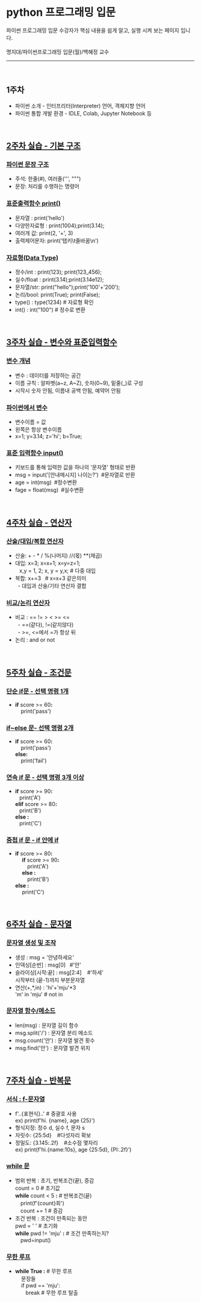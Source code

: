 # python 프로그래밍 입문
파이썬 프로그래밍 입문 수강자가 핵심 내용을 쉽게 알고, 실행 시켜 보는 페이지 입니다. <br> <br>
명지대/파이썬프로그래밍 입문(월)/백혜정 교수<br>

<hr size = "10px", width ="500px">

<br>

## 1주차
<ul>
  <li>
    파이썬 소개 - 인터프리터(Interpreter) 언어, 객체지향 언어     
  </li>
  <li>
    파이썬 통합 개발 환경 - IDLE, Colab, Jupyter Notebook 등    
  </li>
</ul>



<br>

## [2주차 실습&nbsp;-&nbsp;기본 구조](https://drive.google.com/file/d/1JO6643hqV3Ox0LYWdpl5nnoR_PEF03ky/view?usp=sharing) <br>

### [파이썬 문장 구조]()
<ul>
  <li>주석: 한줄(#), 여러줄(''', """)  </li>
  <li> 문장: 처리를 수행하는 명령어 </li>
</ul>

### [표준출력함수 print()]()
<ul>
    <li> 문자열 : print('hello') </li>
    <li> 다양한자료형 : print(1004);print(3.14);</li>
    <li> 여러개 값: print(2, '+', 3)</li>
    <li> 출력제어문자: print('탭키\t줄바꿈\n')</li>
  </li>
</ul>

### [자료형(Data Type)]()
<ul>
  <li> 정수/int : print(123); print(123_456);</li>
  <li>  실수/float : print(3.14);print(3.14e12); </li>
  <li>  문자열/str: print("hello");print('100'+'200');</li>
  <li>  논리/bool: print(True); print(False);</li>
  <li>  type() : type(1234) # 자료형 확인</li>
  <li>  int() : int("100") #  정수로 변환 </li>
</ul>
<br>

## [3주차 실습&nbsp;-&nbsp;변수와 표준입력함수]()

### [변수 개념]()
<ul>
  <li>변수 : 데이터를 저장하는 공간 </li>
  <li>이름 규칙 : 알파벳(a~z, A~Z), 숫자(0~9), 밑줄(_)로 구성 </li>
  <li> 시작시 숫자 안됨, 이름내 공백 안됨, 예약어 안됨 </li>
</ul>

### [파이썬에서 변수]()
<ul>
  <li>변수이름 = 값 &ensp; </li>
  <li> 왼쪽은 항상 변수이름 </li>

  <li> x=1; y=3.14; z='hi'; b=True; </li>
</ul>

### [표준 입력함수 input()]()
<ul>
   <li>키보드를 통해 입력한 값을 하나의 '문자열' 형태로 반환</li>
    <li> msg = input('[안내메시지] 나이는?')&ensp;#문자열로 반환</li>
    <li> age = int(msg)&ensp;#정수변환</li>
    <li> fage = float(msg)&ensp;#실수변환</li>
</ul>

<br>

## [4주차 실습&nbsp;-&nbsp;연산자]()

### [산술/대입/복합 연산자]()
<ul>
  <li>산술: + - * / %(나머지) //(몫) **(제곱)</li>
  <li>대입: x=3; x=x+1; x=y=z=1;<br>
   &ensp; x,y = 1, 2; x, y = y,x; # 다중 대입 </li> 
  <li>복합: x+=3 &ensp;# x=x+3 같은의미  <br>
  &ensp;- 대입과 산술/기타 연산자 결합 </li>
</ul>

### [비교/논리 연산자]()
<ul>
  <li>비교 : == != > < >= <= <br>
  &ensp;- ==(같다), !=(같지않다)<br>
  &ensp;- >=, <=에서 =가 항상 뒤 </li>
  <li>논리 : and or not</li>
</ul>

<br>

## [5주차 실습&nbsp;-&nbsp;조건문]()

### [단순 if문 - 선택 명령 1개]()
<ul>    
  <li><b>if</b> score >= 60<b>:</b>&ensp;<br>
    &ensp;&nbsp;  print('pass') <br>
  </li>
</ul>

### [if~else 문- 선택 명령 2개]()
<ul>    
  <li><b>if</b> score >= 60<b>:</b>&ensp;<br>
    &ensp;&nbsp;  print('pass') <br>
    <b>else:</b>&ensp; <br>
    &ensp;&nbsp;  print('fail')
  </li>
</ul>

### [연속 if 문 - 선택 명령 3개 이상]()
  <ul>
  <li><b>if</b> score >= 90<b>:</b>&ensp;  <br>
    &ensp;&nbsp;print('A') <br>
    <b>elif</b> score >= 80<b>:</b>&ensp; <br>
    &ensp;&nbsp;print('B') <br>
    <b>else :</b>&ensp; <br>
    &ensp;&nbsp;print('C') <br>
  </li>
  </ul>

### [중첩 if 문 - if 안에 if]()  
<ul>
  <li><b>if</b> score >= 80<b>:</b>&ensp;  <br>
    &ensp;&ensp;&nbsp;<b>if</b> score >= 90<b>:</b>&ensp; <br>
    &ensp;&ensp;&nbsp;&ensp;&ensp;print('A') <br>
    &ensp;&ensp;&nbsp;<b>else :</b>&ensp; <br>
    &ensp;&ensp;&nbsp;&ensp;&ensp;print('B') <br>
    <b>else :</b>&ensp; <br>
    &ensp;&ensp;&nbsp;print('C') <br>
  </li>
</ul>
<br>

## [6주차 실습&nbsp;-&nbsp;문자열]()

### [문자열 생성 및 조작]()
<ul>
  <li> 생성 : msg = '안녕하세요' </li>
  <li> 인덱싱[순번] : msg[0]&ensp; #'안' </li>
  <li> 슬라이싱[시작:끝] : msg[2:4] &ensp; #'하세' <br>
  시작부터 (끝-1)까지 부분문자열</li>
  <li> 연산(+,*,in) : 'hi'+'mju'*3 <br>
    'm' in 'mju' # not in
  </li>  
</ul>

### [문자열 함수/메소드]()
<ul>
  <li> len(msg) : 문자열 길이 함수 </li>  
  <li> msg.split('/') : 문자열 분리 메소드 </li>  
  <li> msg.count('안') : 문자열 발견 횟수</li>  
  <li> msg.find('안') : 문자열 발견 위치 </li>  
</ul>
<br>

## [7주차 실습&nbsp;-&nbsp;반복문]()

### [서식 : f-문자열]()
<ul>
  <li> f'..{표현식}..' # 중괄호 사용  <br>
    ex) print(f'hi. {name}, age {25}') </li>
  <li> 형식지정: 정수 d, 실수 f, 문자 s </li>
  <li> 자릿수: {25:5d} &ensp; #다섯자리 확보 </li>
  <li> 정밀도: {3.145:.2f} &ensp; #소수점 몇자리 <br>
    ex) print(f'hi.{name:10s}, age {25:5d}, {PI:.2f}’)
  </li>  
</ul>

### [while 문]()
<ul>
  <li>범위 반복 : 초기, 반복조건(끝), 증감<br>
  count = 0 # 초기값<br>
  <b>while</b> count < 5 <b>:</b> # 반복조건(끝) <br>
  &ensp;&ensp;print(f'{count}회') <br> 
  &ensp;&ensp;count += 1 # 증감 <br> 
  </li>
  <li>조건 반복 : 조건이 만족되는 동안<br>
  pwd = ' ' # 초기화<br>
  <b>while</b> pwd != 'mju' <b>:</b> # 조건 만족하는지? <br>
  &ensp;&ensp;pwd=input() <br> 
  </li>
</li>
</ul>

### [무한 루프]()
<ul>
  <li> <b>while True :</b> #  무한 루프<br>
  &nbsp; &nbsp; 문장들<br>
  &nbsp; &nbsp; if pwd == 'mju':<br>
   &nbsp; &nbsp;&nbsp; &nbsp; break # 무한 루프 탈출 
</li>
<br>
  
